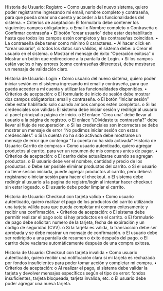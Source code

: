 Historia de Usuario: Registro
•	Como usuario del nuevo sistema, quiero poder registrarme ingresando mi email, nombre completo y contraseña, para que pueda crear una cuenta y acceder a las funcionalidades del sistema. 
•	Criterios de aceptación: El formulario debe contener los siguientes campos obligatorios.
o	Email
o	Nombre completo
o	Contraseña
o	Confirmar contraseña
•	El botón “crear usuario” debe estar deshabilitado hasta que todos los campos estén completos y las contraseñas coincidan. 
•	La contraseña debe tener como mínimo 8 caracteres.
•	Al hacer click en “crear usuario”, si todos los datos son válidos, el sistema debe:
o	Crear el usuario en el sistema.
o	Mostrar el mensaje de éxito “Operación exitosa”
o	Mostrar un botón que redireccione a la pantalla de Login.
•	Si los campos están vacíos o hay errores (como contraseñas diferentes), debe mostrarse un mensaje de validación claro.

Historia de Usuario: Login
•	Como usuario del nuevo sistema, quiero poder iniciar sesión en el sistema ingresando mi email y contraseña, para que pueda acceder a mi cuenta y utilizar las funcionalidades disponibles.
•	Criterios de aceptación:
o	El formulario de inicio de sesión debe mostrar dos campos obligatorios: email y contraseña.
o	El botón “Iniciar sesión” debe estar habilitado solo cuando ambos campos estén completos.
o	Si las credenciales son válidas: El sistema debe iniciar sesión y redirigir al usuario al panel principal o página de inicio.
o	El enlace “Crea una” debe llevar al usuario a la página de registro.
o	El enlace “¡Olvidaste tu contraseña?” debe llevar al flujo de recuperación.
o	Si las credenciales son incorrectas se debe mostrar un mensaje de error “No pudimos iniciar sesión con estas credenciales”.
o	Si la cuenta no ha sido activada debe mostrarse un mensaje de error que contenga “Tu cuenta no ha sido activada”
Historia de Usuario: Carrito de compras
•	Como usuario autenticado, quiero agregar productos al carrito, para ver un resumen de mis compras antes de pagar.
•	Criterios de aceptación:
o	El carrito debe actualizarse cuando se agregan productos.
o	El usuario debe ver el nombre, cantidad y precio de los productos.
o	Debe ser posible eliminar productos del carrito.
o	Si el usuario no tiene sesión iniciada, puede agregar productos al carrito, pero deberá registrarse o iniciar sesión para hacer el checkout.
o	El sistema debe redirigir al usuario a la pagina de registro/login al intentar hacer checkout sin estar logeado.
o	El usuario debe poder limpiar el carrito.

Historia de Usuario: Checkout con tarjeta valida
•	Como usuario autenticado, quiero realizar el pago de los productos del carrito utilizando una tarjeta válida para que pueda completar mi compra exitosamente y recibir una confirmación.
•	Criterios de aceptación:
o	El sistema debe permitir realizar el pago solo si hay productos en el carrito.
o	El formulario de pago debe solicitar: numero de la tarjeta, fecha de expiración y un código de seguridad (CVV).
o	Si la tarjeta es válida, la transacción debe ser aprobada y se debe mostrar un mensaje de confirmación.
o	El usuario debe ser redirigido a una pantalla de resumen o éxito después del pago.
o	El carrito debe vaciarse automáticamente después de una compra exitosa.

Historia de Usuario: Checkout con tarjeta invalida
•	Como usuario autenticado, quiero recibir una notificación clara si mi tarjeta es rechazada por fondos insuficientes para poder tomar acción y completar mi compra.
•	Criterios de aceptación:
o	Al realizar el pago, el sistema debe validar la tarjeta y devolver mensajes específicos según el tipo de error: fondos insuficientes, tarjeta bloqueada, tarjeta invalida, etc.
o	El usuario debe poder agregar una nueva tarjeta.

